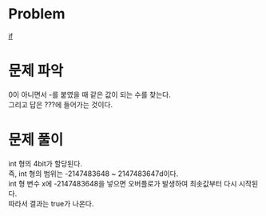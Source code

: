 # Problem
[if](https://www.acmicpc.net/problem/15549)   
   
# 문제 파악
0이 아니면서 -를 붙였을 때 같은 값이 되는 수를 찾는다.   
그리고 답은 ???에 들어가는 것이다.   
   
# 문제 풀이
int 형의 4bit가 할당된다.   
즉, int 형의 범위는 -2147483648 ~ 2147483647d이다.   
int 형 변수 x에 -2147483648을 넣으면 오버플로가 발생하여 최솟값부터 다시 시작된다.   
따라서 결과는 true가 나온다.   